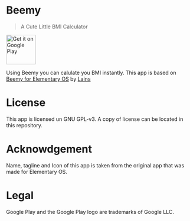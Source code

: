 # Beemy

> A Cute Little BMI Calculator

[<img alt='Get it on Google Play' src='https://play.google.com/intl/en_us/badges/static/images/badges/en_badge_web_generic.png' height="80"/>](https://play.google.com/store/apps/details?id=com.cstayyab.beemy&pcampaignid=pcampaignidMKT-Other-global-all-co-prtnr-py-PartBadge-Mar2515-1)

Using Beemy you can calulate you BMI instantly. This app is based on [Beemy for Elementary OS](https://github.com/lainsce/beemy) by [Lains](https://github.com/lainsce)

# License
This app is licensed un GNU GPL-v3. A copy of license can be located in this repository.

# Acknowdgement
Name, tagline and Icon of this app is taken from the original app that was made for Elementary OS.

# Legal
Google Play and the Google Play logo are trademarks of Google LLC.

